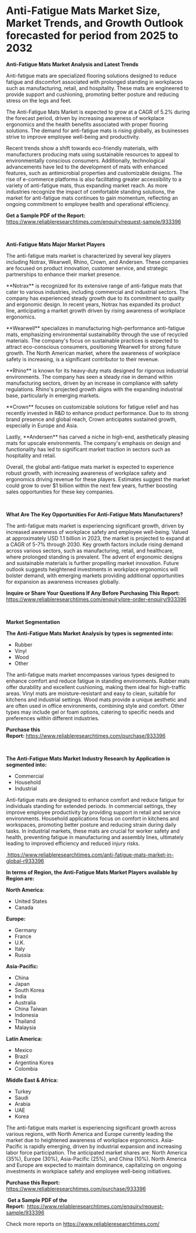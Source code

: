 <p><h1>Anti-Fatigue Mats Market Size, Market Trends, and Growth Outlook forecasted for period from 2025 to 2032</h1></p><p><strong>Anti-Fatigue Mats Market Analysis and Latest Trends</strong></p>
<p><p>Anti-fatigue mats are specialized flooring solutions designed to reduce fatigue and discomfort associated with prolonged standing in workplaces such as manufacturing, retail, and hospitality. These mats are engineered to provide support and cushioning, promoting better posture and reducing stress on the legs and feet. </p><p>The Anti-Fatigue Mats Market is expected to grow at a CAGR of 5.2% during the forecast period, driven by increasing awareness of workplace ergonomics and the health benefits associated with proper flooring solutions. The demand for anti-fatigue mats is rising globally, as businesses strive to improve employee well-being and productivity. </p><p>Recent trends show a shift towards eco-friendly materials, with manufacturers producing mats using sustainable resources to appeal to environmentally conscious consumers. Additionally, technological advancements have led to the development of mats with enhanced features, such as antimicrobial properties and customizable designs. The rise of e-commerce platforms is also facilitating greater accessibility to a variety of anti-fatigue mats, thus expanding market reach. As more industries recognize the impact of comfortable standing solutions, the market for anti-fatigue mats continues to gain momentum, reflecting an ongoing commitment to employee health and operational efficiency.</p></p>
<p><strong>Get a Sample PDF of the Report:&nbsp;</strong> <a href="https://www.reliableresearchtimes.com/enquiry/request-sample/933396?utm_campaign=3016&utm_medium=2&utm_source=Github&utm_content=ia&utm_term=21032025&utm_id=anti-fatigue-mats">https://www.reliableresearchtimes.com/enquiry/request-sample/933396</a></p>
<p>&nbsp;</p>
<p><strong>Anti-Fatigue Mats Major Market Players</strong></p>
<p><p>The anti-fatigue mats market is characterized by several key players including Notrax, Wearwell, Rhino, Crown, and Andersen. These companies are focused on product innovation, customer service, and strategic partnerships to enhance their market presence.</p><p>**Notrax** is recognized for its extensive range of anti-fatigue mats that cater to various industries, including commercial and industrial sectors. The company has experienced steady growth due to its commitment to quality and ergonomic design. In recent years, Notrax has expanded its product line, anticipating a market growth driven by rising awareness of workplace ergonomics.</p><p>**Wearwell** specializes in manufacturing high-performance anti-fatigue mats, emphasizing environmental sustainability through the use of recycled materials. The company's focus on sustainable practices is expected to attract eco-conscious consumers, positioning Wearwell for strong future growth. The North American market, where the awareness of workplace safety is increasing, is a significant contributor to their revenue.</p><p>**Rhino** is known for its heavy-duty mats designed for rigorous industrial environments. The company has seen a steady rise in demand within manufacturing sectors, driven by an increase in compliance with safety regulations. Rhino's projected growth aligns with the expanding industrial base, particularly in emerging markets.</p><p>**Crown** focuses on customizable solutions for fatigue relief and has recently invested in R&D to enhance product performance. Due to its strong brand presence and global reach, Crown anticipates sustained growth, especially in Europe and Asia.</p><p>Lastly, **Andersen** has carved a niche in high-end, aesthetically pleasing mats for upscale environments. The company's emphasis on design and functionality has led to significant market traction in sectors such as hospitality and retail.</p><p>Overall, the global anti-fatigue mats market is expected to experience robust growth, with increasing awareness of workplace safety and ergonomics driving revenue for these players. Estimates suggest the market could grow to over $1 billion within the next few years, further boosting sales opportunities for these key companies.</p></p>
<p>&nbsp;</p>
<p><strong>What Are The Key Opportunities For Anti-Fatigue Mats Manufacturers?</strong></p>
<p><p>The anti-fatigue mats market is experiencing significant growth, driven by increased awareness of workplace safety and employee well-being. Valued at approximately USD 1.1 billion in 2023, the market is projected to expand at a CAGR of 5-7% through 2030. Key growth factors include rising demand across various sectors, such as manufacturing, retail, and healthcare, where prolonged standing is prevalent. The advent of ergonomic designs and sustainable materials is further propelling market innovation. Future outlook suggests heightened investments in workplace ergonomics will bolster demand, with emerging markets providing additional opportunities for expansion as awareness increases globally.</p></p>
<p><strong>Inquire or Share Your Questions If Any Before Purchasing This Report:</strong> <a href="https://www.reliableresearchtimes.com/enquiry/pre-order-enquiry/933396?utm_campaign=3016&utm_medium=2&utm_source=Github&utm_content=ia&utm_term=21032025&utm_id=anti-fatigue-mats">https://www.reliableresearchtimes.com/enquiry/pre-order-enquiry/933396</a></p>
<p>&nbsp;</p>
<p><strong>Market Segmentation</strong></p>
<p><strong>The Anti-Fatigue Mats Market Analysis by types is segmented into:</strong></p>
<p><ul><li>Rubber</li><li>Vinyl</li><li>Wood</li><li>Other</li></ul></p>
<p><p>The anti-fatigue mats market encompasses various types designed to enhance comfort and reduce fatigue in standing environments. Rubber mats offer durability and excellent cushioning, making them ideal for high-traffic areas. Vinyl mats are moisture-resistant and easy to clean, suitable for kitchens and industrial settings. Wood mats provide a unique aesthetic and are often used in office environments, combining style and comfort. Other types may include gel or foam options, catering to specific needs and preferences within different industries.</p></p>
<p><strong>Purchase this Report:&nbsp;</strong><a href="https://www.reliableresearchtimes.com/purchase/933396?utm_campaign=3016&utm_medium=2&utm_source=Github&utm_content=ia&utm_term=21032025&utm_id=anti-fatigue-mats">https://www.reliableresearchtimes.com/purchase/933396</a></p>
<p>&nbsp;</p>
<p><strong>The Anti-Fatigue Mats Market Industry Research by Application is segmented into:</strong></p>
<p><ul><li>Commercial</li><li>Household</li><li>Industrial</li></ul></p>
<p><p>Anti-fatigue mats are designed to enhance comfort and reduce fatigue for individuals standing for extended periods. In commercial settings, they improve employee productivity by providing support in retail and service environments. Household applications focus on comfort in kitchens and workspaces, promoting better posture and reducing strain during daily tasks. In industrial markets, these mats are crucial for worker safety and health, preventing fatigue in manufacturing and assembly lines, ultimately leading to improved efficiency and reduced injury risks.</p></p>
<p><a href="https://www.reliableresearchtimes.com/anti-fatigue-mats-market-in-global-r933396?utm_campaign=3016&utm_medium=2&utm_source=Github&utm_content=ia&utm_term=21032025&utm_id=anti-fatigue-mats">&nbsp;https://www.reliableresearchtimes.com/anti-fatigue-mats-market-in-global-r933396</a></p>
<p><strong>In terms of Region, the Anti-Fatigue Mats Market Players available by Region are:</strong></p>
<p>
    <p> <strong> North America: </strong>
        <ul>
            <li>United States</li>
            <li>Canada</li>
        </ul>
        </p> 
    <p> <strong> Europe: </strong>
        <ul>
            <li>Germany</li>
            <li>France</li>
            <li>U.K.</li>
            <li>Italy</li>
            <li>Russia</li>
        </ul>
        </p> 
    <p> <strong> Asia-Pacific: </strong>
        <ul>
            <li>China</li>
            <li>Japan</li>
            <li>South Korea</li>
            <li>India</li>
            <li>Australia</li>
            <li>China Taiwan</li>
            <li>Indonesia</li>
            <li>Thailand</li>
            <li>Malaysia</li>
        </ul>
        </p> 
    <p> <strong> Latin America: </strong>
        <ul>
            <li>Mexico</li>
            <li>Brazil</li>
            <li>Argentina Korea</li>
            <li>Colombia</li>
        </ul>
        </p> 
    <p> <strong> Middle East & Africa: </strong>
        <ul>
            <li>Turkey</li>
            <li>Saudi</li>
            <li>Arabia</li>
            <li>UAE</li>
            <li>Korea</li>
        </ul>
    </p>
    </p>
<p><p>The anti-fatigue mats market is experiencing significant growth across various regions, with North America and Europe currently leading the market due to heightened awareness of workplace ergonomics. Asia-Pacific is rapidly emerging, driven by industrial expansion and increasing labor force participation. The anticipated market shares are: North America (35%), Europe (30%), Asia-Pacific (25%), and China (10%). North America and Europe are expected to maintain dominance, capitalizing on ongoing investments in workplace safety and employee well-being initiatives.</p></p>
<p><strong>Purchase this Report: </strong><a href="https://www.reliableresearchtimes.com/purchase/933396?utm_campaign=3016&utm_medium=2&utm_source=Github&utm_content=ia&utm_term=21032025&utm_id=anti-fatigue-mats">https://www.reliableresearchtimes.com/purchase/933396</a></p>
<p>&nbsp;<strong>Get a Sample PDF of the Report:&nbsp;&nbsp;</strong><a href="https://www.reliableresearchtimes.com/enquiry/request-sample/933396?utm_campaign=3016&utm_medium=2&utm_source=Github&utm_content=ia&utm_term=21032025&utm_id=anti-fatigue-mats">https://www.reliableresearchtimes.com/enquiry/request-sample/933396</a></p>
<p><strong></strong></p>
<p>Check more reports on <a href="https://www.reliableresearchtimes.com/?utm_campaign=3016&utm_medium=2&utm_source=Github&utm_content=ia&utm_term=21032025&utm_id=anti-fatigue-mats">https://www.reliableresearchtimes.com/</a></p>
